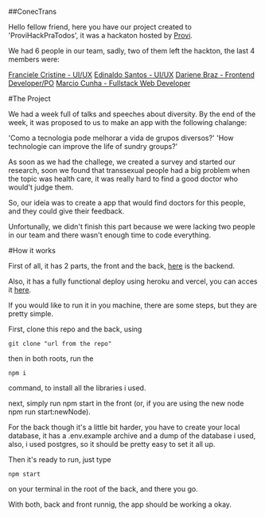 ##ConecTrans

Hello fellow friend, here you have our project created to 'ProviHackPraTodos', it was a hackaton hosted by [Provi](https://provi.com.br/).

We had 6 people in our team, sadly, two of them left the hackton, the last 4 members were:

[Franciele Cristine - UI/UX](https://www.linkedin.com/in/franciele-cristine/)
[Edinaldo Santos - UI/UX](https://www.linkedin.com/in/edinaldodossantos/)
[Dariene Braz - Frontend Developer/PO](https://www.linkedin.com/in/dandariene-rp-braz/)
[Marcio Cunha - Fullstack Web Developer](https://www.linkedin.com/in/marcio-cunha-1b05a12b/)

#The Project

We had a week full of talks and speeches about diversity. By the end of the week, it was proposed to us to make an app with the following chalange:

'Como a tecnologia pode melhorar a vida de grupos diversos?'
'How technologie can improve the life of sundry groups?'

As soon as we had the challege, we created a survey and started our research, soon we found that transsexual people had a big problem when the topic was health care, it was really hard to find a good doctor who would't judge them.

So, our ideia was to create a app that would find doctors for this people, and they could give their feedback.

Unfortunally, we didn't finish this part because we were lacking two people in our team and there wasn't enough time to code everything.

#How it works

First of all, it has 2 parts, the front and the back, [here](https://github.com/MarcioVCunha/Hackaton-provi-back) is the backend.

Also, it has a fully functional deploy using heroku and vercel, you can acces it [here](https://hackaton-provi-front.vercel.app/).

If you would like to run it in you machine, there are some steps, but they are pretty simple.

First, clone this repo and the back, using

    git clone "url from the repo"

then in both roots, run the

    npm i

command, to install all the libraries i used.

next, simply run npm start in the front (or, if you are using the new node npm run start:newNode).

For the back though it's a little bit harder, you have to create your local database, it has a .env.example archive and a dump of the database i used, also, i used postgres, so it should be pretty easy to set it all up.

Then it's ready to run, just type

    npm start

on your terminal in the root of the back, and there you go.

With both, back and front runnig, the app should be working a okay.
